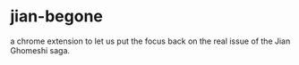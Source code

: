 jian-begone
============

a chrome extension to let us put the focus back on the real issue of the Jian Ghomeshi saga.
